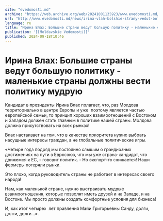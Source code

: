```yaml
---
site: "evedomosti.md"
archive: "https://web.archive.org/web/20241001135923/www.evedomosti.md/news/irina-vlah-bolshie-strany-vedut-bolshuyu-politiku-malenkie-s"
url: "http://www.evedomosti.md/news/irina-vlah-bolshie-strany-vedut-bolshuyu-politiku-malenkie-s"
language: ru
title: "Ирина Влах: Большие страны ведут большую политику - маленькие страны должны вести политику мудрую"
publication: '[[Moldavskie Vedomosti]]'
published: 2024-09-18T10:46
---
```


# Ирина Влах: Большие страны ведут большую политику - маленькие страны должны вести политику мудрую

Кандидат в президенты Ирина Влах полагает, что, раз Молдова территориально в центре Европы и уже  поэтому является частью европейской семьи, то принцип хороших взаимоотношений с Востоком и Западом должен стать главным в политике нашей страны. Молдова должна присутствовать на всех рынках!

Влах настаивает на том, что в качестве приоритета нужно выбрать насущные интересы граждан, а не глобальные политические игры.

«Четыре года подряд мы постоянно слышим о грандиозных достижениях на пути в Евросоюз, что мы уже страна-кандидат, что движемся к ЕС, - говорит политик. - Но экспорт-то снижается! Наши фермеры потеряли рынки.

Это плохо, когда руководитель страны не работает в интересах своего народа!

Нам, как маленькой стране, нужно выстраивать мудрые взаимоотношения, которые позволят иметь друзей и на Западе, и на Востоке. Мы просто должны создать комфортные условия для бизнеса!

И, как итог четырех  лет правления Майи Григорьевны Санду, долги, долги, долги...».